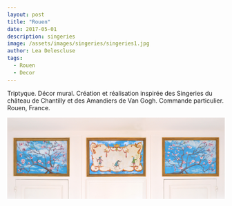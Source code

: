 ```yaml
---
layout: post
title: "Rouen"
date: 2017-05-01
description: singeries
image: /assets/images/singeries/singeries1.jpg
author: Lea Delescluse
tags:
  - Rouen
  - Decor
---
```

Triptyque. Décor mural. Création et réalisation inspirée des Singeries du château de Chantilly et des Amandiers de Van Gogh.
Commande particulier. Rouen, France.

![Placeholder](/assets/images/singeries/singeries-triptyque.jpg)
